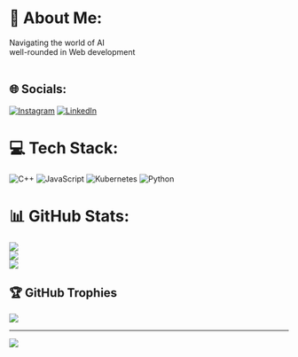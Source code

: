 # 💫 About Me:
Navigating the world of AI<br>well-rounded in Web development<br><br>


## 🌐 Socials:
[![Instagram](https://img.shields.io/badge/Instagram-%23E4405F.svg?logo=Instagram&logoColor=white)](https://instagram.com/code.harshita) [![LinkedIn](https://img.shields.io/badge/LinkedIn-%230077B5.svg?logo=linkedin&logoColor=white)](https://linkedin.com/in/https://www.linkedin.com/in/harshita-kumari-9bbb3720b/) 

# 💻 Tech Stack:
![C++](https://img.shields.io/badge/c++-%2300599C.svg?style=for-the-badge&logo=c%2B%2B&logoColor=white) ![JavaScript](https://img.shields.io/badge/javascript-%23323330.svg?style=for-the-badge&logo=javascript&logoColor=%23F7DF1E) ![Kubernetes](https://img.shields.io/badge/kubernetes-%23326ce5.svg?style=for-the-badge&logo=kubernetes&logoColor=white) ![Python](https://img.shields.io/badge/python-3670A0?style=for-the-badge&logo=python&logoColor=ffdd54)
# 📊 GitHub Stats:
![](https://github-readme-stats.vercel.app/api?username=kharshita590&theme=dark&hide_border=false&include_all_commits=false&count_private=false)<br/>
![](https://github-readme-streak-stats.herokuapp.com/?user=kharshita590&theme=dark&hide_border=false)<br/>
![](https://github-readme-stats.vercel.app/api/top-langs/?username=kharshita590&theme=dark&hide_border=false&include_all_commits=false&count_private=false&layout=compact)

## 🏆 GitHub Trophies
![](https://github-profile-trophy.vercel.app/?username=kharshita590&theme=radical&no-frame=false&no-bg=true&margin-w=4)

---
[![](https://visitcount.itsvg.in/api?id=kharshita590&icon=0&color=0)](https://visitcount.itsvg.in)

<!-- Proudly created with GPRM ( https://gprm.itsvg.in ) -->

